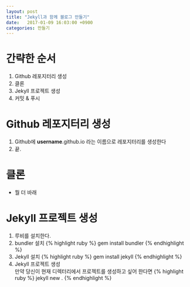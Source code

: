 ```yaml
---
layout: post
title: "Jekyll과 함께 블로그 만들기"
date:   2017-01-09 16:03:00 +0900
categories: 만들기
---
```


# 간략한 순서
1. Github 레포지터리 생성
2. 클론
3. Jekyll 프로젝트 생성
4. 커밋 & 푸시

# Github 레포지터리 생성
1. Github에 __username__.github.io 라는 이름으로 레포지터리를 생성한다
2. 끝.

# 클론
* 뭘 더 바래

# Jekyll 프로젝트 생성
1. 루비를 설치한다.
2. bundler 설치
{% highlight ruby %}
gem install bundler
{% endhighlight %}
3. Jekyll 설치
{% highlight ruby %}
gem install jekyll
{% endhighlight %}
4. Jekyll 프로젝트 생성  
만약 당신이 현재 디렉터리에서 프로젝트를 생성하고 싶어 한다면
{% highlight ruby %}
jekyll new .
{% endhighlight %}